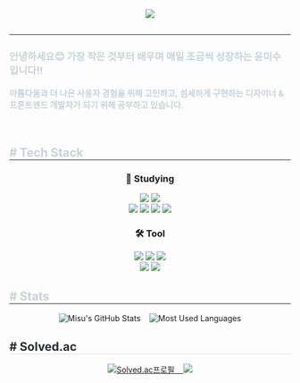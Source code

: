 <div align= "center">
    <img src="https://capsule-render.vercel.app/api?type=rounded&color=0D1116&height=130&text=🌱%20Welcome%20to%20%20Misu's%20Github&animation=fadeIn&fontColor=FFFFFF&fontSize=50&section=header"/>
    </div>
    <div align="center"> 
    <h2 style="border-bottom: 1px solid #21262d; color: #c9d1d9;"></h2>
    <div style="font-weight: 700; font-size: 15px; text-align: left; color: #c9d1d9;">
        <h3>안녕하세요😊 가장 작은 것부터 배우며 매일 조금씩 성장하는 윤미수 입니다!!</h3>
        <p>아름다움과 더 나은 사용자 경험을 위해 고민하고, 섬세하게 구현하는 <b>디자이너 & 프론트엔드 개발자</b>가 되기 위해 공부하고 있습니다.</p>
        <br/>
    </div>
    </div>
    <div style="text-align: left;">
    <h2 style="border-bottom: 1px solid #21262d; color: #c9d1d9;"> # Tech Stack </h2>
    <div  align= "center">
          <h3>📖 Studying</h3>
          <img src="https://img.shields.io/badge/C-A8B9CC?style=for-the-badge&logo=C&logoColor=white">
          <img src="https://img.shields.io/badge/Python-3776AB?style=for-the-badge&logo=Python&logoColor=white">
          <br/>
          <img src="https://img.shields.io/badge/HTML5-E34F26?style=for-the-badge&logo=HTML5&logoColor=white">
          <img src="https://img.shields.io/badge/CSS3-1572B6?style=for-the-badge&logo=CSS3&logoColor=white">
          <img src="https://img.shields.io/badge/Javascript-F7DF1E?style=for-the-badge&logo=Javascript&logoColor=white">
          <img src="https://img.shields.io/badge/React-61DAFB?style=for-the-badge&logo=React&logoColor=black">
          </div>
          <div  align= "center">
          <h3>🛠️ Tool</h3>
          <img src="https://img.shields.io/badge/Figma-F24E1E?style=for-the-badge&logo=Figma&logoColor=white">
          <img src="https://img.shields.io/badge/Photoshop-001E36?style=for-the-badge&logo=Photoshop&logoColor=blue">
          <img src="https://img.shields.io/badge/Illustrator-330000?style=for-the-badge&logo=Illustrator&logoColor=orange">
          <br/>
          <img src="https://img.shields.io/badge/github-181717.svg?style=for-the-badge&logo=github&logoColor=white"/>
          <img src="https://img.shields.io/badge/Notion-F3F3F3.svg?style=for-the-badge&logo=notion&logoColor=black"/>
          </div>
    </div>
    <div style="text-align: left;"> 
    <h2 style="border-bottom: 1px solid #21262d; color: #c9d1d9;"> # Stats </h2> <div align= "center">
        <img src="https://github-readme-stats.vercel.app/api?username=yoonmisu&layout=compact&show_icons=true&theme=dark&custom_title=🌱Misu's%20GitHub%20Stats&custom_theme=%7B%22background%22%3A%22000000%22%2C%22title%22%3A%22e9ffde%22%2C%22text%22%3A%22f3ffea%22%2C%22icon%22%3A%22e9ffde%22%7D" alt="Misu's GitHub Stats" />
&nbsp;&nbsp;
<img src="https://github-readme-stats.vercel.app/api/top-langs/?username=yoonmisu&layout=compact&theme=dark&custom_theme=%7B%22background%22%3A%22000000%22%2C%22title%22%3A%22e9ffde%22%2C%22text%22%3A%22f3ffea%22%7D"alt="Most Used Languages" />
    <br/>
    </div>
    <div style="text-align: left;"> 
      <h2 style="border-bottom: 1px solid #d8dee4; color: #282d33;"> # Solved.ac </h2>
      <div align="center">
        <p><a href="https://solved.ac/ymisu">
            <img src="http://mazassumnida.wtf/api/v2/generate_badge?boj=ymisu"alt="Solved.ac프로필">
                &nbsp;&nbsp;
            <img src="http://mazandi.herokuapp.com/api?handle=ymisu&theme=dark">
        </a></p>
      </div>
    </div>
